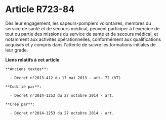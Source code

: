 # Article R723-84

Dès leur engagement, les sapeurs-pompiers volontaires, membres du service de santé et de secours médical, peuvent participer
à l'exercice de tout ou partie des missions du service de santé et de secours médical, et notamment aux activités
opérationnelles, conformément aux qualifications acquises et y compris dans l'attente de suivre les formations initiales de
leur grade.

**Liens relatifs à cet article**

	**Anciens textes**:

	  - Décret n°2013-412 du 17 mai 2013 - art. 72 (VT)

	**Codifié par**:

	  - Décret n°2014-1253 du 27 octobre 2014 - art.

	**Créé par**:

	  - Décret n°2014-1253 du 27 octobre 2014 - art.
